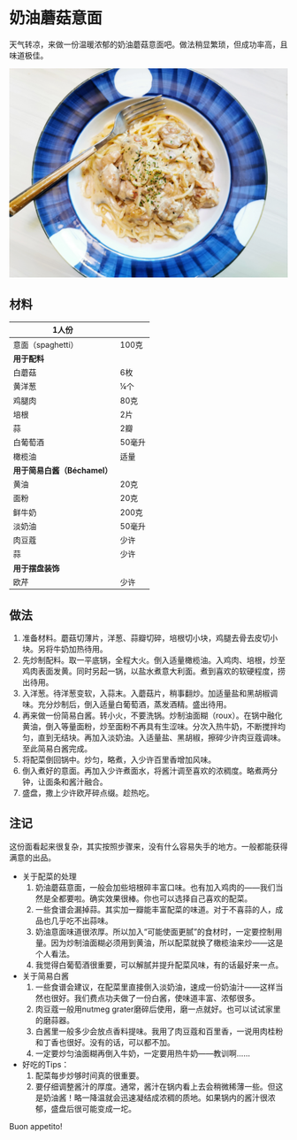# 奶油蘑菇意面

天气转凉，来做一份温暖浓郁的奶油蘑菇意面吧。做法稍显繁琐，但成功率高，且味道极佳。

![奶油蘑菇意面](Images/奶油蘑菇意面.jpg)

## 材料

| 1人份                        |        |
| ---------------------------- | ------ |
| 意面（spaghetti）            | 100克  |
| __用于配料__                 |        |
| 白蘑菇                       | 6枚    |
| 黄洋葱                       | ¼个    |
| 鸡腿肉                       | 80克   |
| 培根                         | 2片    |
| 蒜                           | 2瓣    |
| 白葡萄酒                     | 50毫升 |
| 橄榄油                       | 适量   |
| __用于简易白酱（Béchamel）__ |        |
| 黄油                         | 20克   |
| 面粉                         | 20克   |
| 鲜牛奶                       | 200克  |
| 淡奶油                       | 50毫升 |
| 肉豆蔻                       | 少许   |
| 蒜                           | 少许   |
| __用于摆盘装饰__             |        |
| 欧芹                         | 少许   |

## 做法

1. 准备材料。蘑菇切薄片，洋葱、蒜瓣切碎，培根切小块，鸡腿去骨去皮切小块。另将牛奶加热待用。
2. 先炒制配料。取一平底锅，全程大火。倒入适量橄榄油。入鸡肉、培根，炒至鸡肉表面发黄。同时另起一锅，以盐水煮意大利面。煮到喜欢的软硬程度，捞出待用。
3. 入洋葱。待洋葱变软，入蒜末。入蘑菇片，稍事翻炒。加适量盐和黑胡椒调味。充分炒制后，倒入适量白葡萄酒，蒸发酒精。盛出待用。
4. 再来做一份简易白酱。转小火，不要洗锅。炒制油面糊（roux）。在锅中融化黄油，倒入等量面粉，炒至面粉不再具有生涩味。分次入热牛奶，不断搅拌均匀，直到无结块。再加入淡奶油。入适量盐、黑胡椒，擦碎少许肉豆蔻调味。至此简易白酱完成。
5. 将配菜倒回锅中。炒匀，略煮，入少许百里香增加风味。
6. 倒入煮好的意面。再加入少许煮面水，将酱汁调至喜欢的浓稠度。略煮两分钟，让面条和酱汁融合。
7. 盛盘，撒上少许欧芹碎点缀。趁热吃。

## 注记

这份面看起来很复杂，其实按照步骤来，没有什么容易失手的地方。一般都能获得满意的出品。

- 关于配菜的处理
  1. 奶油蘑菇意面，一般会加些培根碎丰富口味。也有加入鸡肉的——我们当然是全都要啦。确实效果很棒。你也可以选择自己喜欢的配菜。
  2. 一些食谱会漏掉蒜。其实加一瓣能丰富配菜的味道。对于不喜蒜的人，成品也几乎吃不出蒜味。
  3. 奶油意面味道很浓厚。所以加入“可能使面更腻”的食材时，一定要控制用量。因为炒制油面糊必须用到黄油，所以配菜就换了橄榄油来炒——这是个人看法。
  4. 我觉得白葡萄酒很重要，可以解腻并提升配菜风味，有的话最好来一点。
- 关于简易白酱
  1. 一些食谱会建议，在配菜里直接倒入淡奶油，速成一份奶油汁——这样当然也很好。我们费点功夫做了一份白酱，使味道丰富、浓郁很多。
  2. 肉豆蔻一般用nutmeg grater磨碎后使用，磨一点就好。也可以试试家里的磨蒜器。
  3. 白酱里一般多少会放点香料提味。我用了肉豆蔻和百里香，一说用肉桂粉和丁香也很好。没有的话，可以都不加。
  4. 一定要炒匀油面糊再倒入牛奶，一定要用热牛奶——教训啊……
- 好吃的Tips：
  1. 配菜每步炒够时间真的很重要。
  2. 要仔细调整酱汁的厚度。通常，酱汁在锅内看上去会稍微稀薄一些。但这是奶油酱！略一降温就会迅速凝结成浓稠的质地。如果锅内的酱汁很浓郁，盛盘后很可能变成一坨。

Buon appetito!

